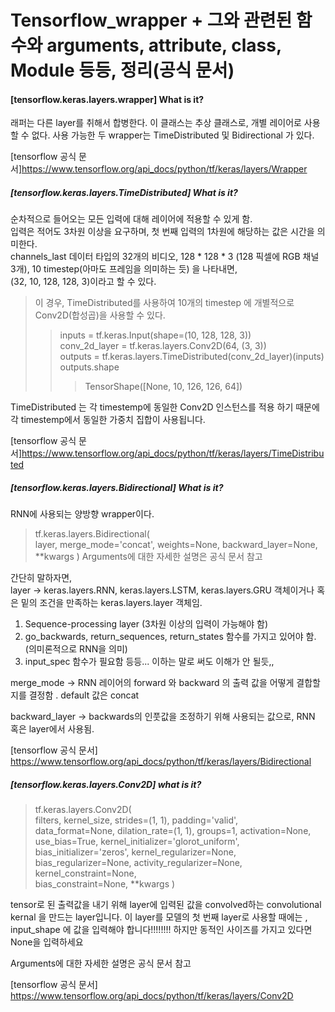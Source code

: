 # Tensorflow_wrapper + 그와 관련된 함수와 arguments, attribute, class, Module 등등, 정리(공식 문서)

#### [tensorflow.keras.layers.wrapper] What is it?
래퍼는 다른 layer를 취해서 합병한다.
이 클래스는 추상 클래스로, 개별 레이어로 사용할 수 없다. 
사용 가능한 두 wrapper는 TimeDistributed 및 Bidirectional 가 있다.

[tensorflow 공식 문서]https://www.tensorflow.org/api_docs/python/tf/keras/layers/Wrapper
##### [tensorflow.keras.layers.TimeDistributed] What is it?
순차적으로 들어오는 모든 입력에 대해 레이어에 적용할 수 있게 함.\
입력은 적어도 3차원 이상을 요구하며, 첫 번째 입력의 1차원에 해당하는 값은 시간을 의미한다. \
channels_last 데이터 타입의 32개의 비디오, 128 * 128 * 3 (128 픽셀에 RGB 채널 3개), 10 timestep(아마도 프레임을 의미하는 듯) 을 나타내면,\
(32, 10, 128, 128, 3)이라고 할 수 있다. 

>이 경우, TimeDistributed를 사용하여 10개의 timestep 에 개별적으로 Conv2D(합성곱)을 사용할 수 있다.
>   > inputs = tf.keras.Input(shape=(10, 128, 128, 3))\
conv_2d_layer = tf.keras.layers.Conv2D(64, (3, 3))\
outputs = tf.keras.layers.TimeDistributed(conv_2d_layer)(inputs)\
outputs.shape
>   >   > TensorShape([None, 10, 126, 126, 64])

TimeDistributed 는 각 timestemp에 동일한 Conv2D 인스턴스를 적용 하기 때문에 각 timestemp에서 동일한 가중치 집합이 사용됩니다.

[tensorflow 공식 문서]https://www.tensorflow.org/api_docs/python/tf/keras/layers/TimeDistributed
##### [tensorflow.keras.layers.Bidirectional] What is it?
RNN에 사용되는 양방향 wrapper이다.
>tf.keras.layers.Bidirectional(\
    layer, merge_mode='concat', weights=None, backward_layer=None,\
    \**kwargs
)
Arguments에 대한 자세한 설명은 공식 문서 참고

간단히 말하자면,\
layer -> keras.layers.RNN, keras.layers.LSTM, keras.layers.GRU 객체이거나 혹은 밑의 조건을 만족하는 keras.layers.layer 객체임. 
1. Sequence-processing layer (3차원 이상의 입력이 가능해야 함) 
2. go_backwards, return_sequences, return_states 함수를 가지고 있어야 함. (의미론적으로 RNN을 의미)
3. input_spec 함수가 필요함 
등등... 이하는 말로 써도 이해가 안 될듯,,

merge_mode -> RNN 레이어의 forward 와 backward 의 출력 값을 어떻게 결합할 지를 결정함 . default 값은 concat

backward_layer -> backwards의 인풋값을 조정하기 위해 사용되는 값으로, RNN 혹은 layer에서 사용됨.

[tensorflow 공식 문서] https://www.tensorflow.org/api_docs/python/tf/keras/layers/Bidirectional
##### [tensorflow.keras.layers.Conv2D] what is it?
>tf.keras.layers.Conv2D(\
    filters, kernel_size, strides=(1, 1), padding='valid',\
    data_format=None, dilation_rate=(1, 1), groups=1, activation=None,\
    use_bias=True, kernel_initializer='glorot_uniform',\
    bias_initializer='zeros', kernel_regularizer=None,\
    bias_regularizer=None, activity_regularizer=None, kernel_constraint=None,\
    bias_constraint=None, \**kwargs
)

tensor로 된 출력값을 내기 위해 layer에 입력된 값을 convolved하는 convolutional kernal 을 만드는 layer입니다. 
이 layer를 모델의 첫 번째 layer로 사용할 때에는 , input_shape 에 값을 입력해야 합니다!!!!!!!! 
하지만 동적인 사이즈를 가지고 있다면 None을 입력하세요

Arguments에 대한 자세한 설명은 공식 문서 참고

[tensorflow 공식 문서] https://www.tensorflow.org/api_docs/python/tf/keras/layers/Conv2D
